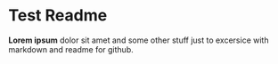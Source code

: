 # Test Readme
**Lorem ipsum** dolor sit amet and some other stuff just to excersice with markdown and readme for github.